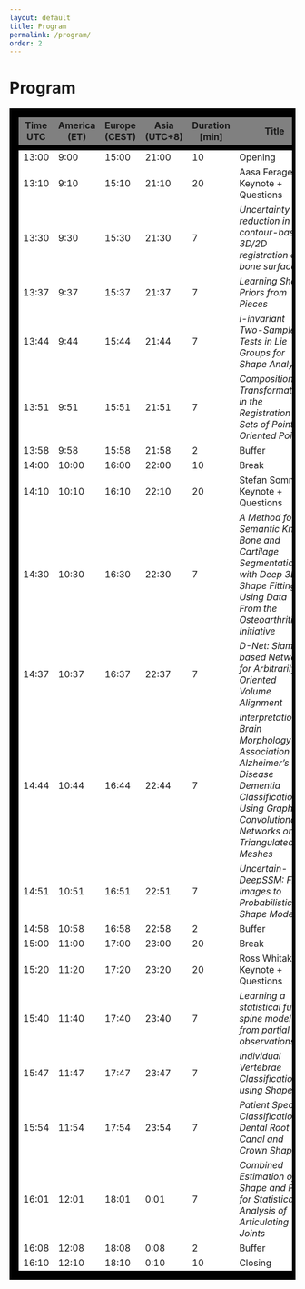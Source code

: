```yaml
---
layout: default
title: Program
permalink: /program/
order: 2
---
```


# Program

<html>
<head>
<style>
table {
  border: 6px solid black;
  width: 100%;
}

th, td {
  border: 3px solid gray;
  text-align: left;
  padding: 8px;
}

tr:nth-child(even) {background-color: #f2f2f2;}
</style>
</head>
<body>

<table>
<thead style="border:10px solid black; background:gray">
<tr>
<th>Time UTC</th>
<th>America (ET)</th>
<th>Europe (CEST)</th>
<th>Asia (UTC+8)</th>
<th>Duration [min]</th>
<th>Title</th>
</tr>
</thead>
<tbody style="border:10px solid black; background:white">
<tr>
<td>13:00</td>
<td>9:00</td>
<td>15:00</td>
<td>21:00</td>
<td>10</td>
<td>Opening</td>
</tr>
<tr>
<td>13:10</td>
<td>9:10</td>
<td>15:10</td>
<td>21:10</td>
<td>20</td>
<td>Aasa Feragen Keynote + Questions</td>
</tr>
<tr>
<td>13:30</td>
<td>9:30</td>
<td>15:30</td>
<td>21:30</td>
<td>7</td>
<td><i>Uncertainty reduction in contour-based 3D/2D registration of bone surfaces</i></td>
</tr>
<tr>
<td>13:37</td>
<td>9:37</td>
<td>15:37</td>
<td>21:37</td>
<td>7</td>
<td><i>Learning Shape Priors from Pieces</i></td>
</tr>
<tr>
<td>13:44</td>
<td>9:44</td>
<td>15:44</td>
<td>21:44</td>
<td>7</td>
<td><i>i-invariant Two-Sample Tests in Lie Groups for Shape Analysis</i></td>
</tr>
<tr>
<td>13:51</td>
<td>9:51</td>
<td>15:51</td>
<td>21:51</td>
<td>7</td>
<td><i>Composition of Transformations in the Registration of Sets of Points or Oriented Points</i></td>
</tr>
<tr>
<td>13:58</td>
<td>9:58</td>
<td>15:58</td>
<td>21:58</td>
<td>2</td>
<td>Buffer</td>
</tr>
<tr>
<td>14:00</td>
<td>10:00</td>
<td>16:00</td>
<td>22:00</td>
<td>10</td>
<td>Break</td>
</tr>
<tr>
<td>14:10</td>
<td>10:10</td>
<td>16:10</td>
<td>22:10</td>
<td>20</td>
<td>Stefan Sommers Keynote + Questions</td>
</tr>
<tr>
<td>14:30</td>
<td>10:30</td>
<td>16:30</td>
<td>22:30</td>
<td>7</td>
<td><i>A Method for Semantic Knee Bone and Cartilage Segmentation with Deep 3D Shape Fitting Using Data From the Osteoarthritis Initiative</i></td>
</tr>
<tr>
<td>14:37</td>
<td>10:37</td>
<td>16:37</td>
<td>22:37</td>
<td>7</td>
<td><i>D-Net: Siamese based Network for Arbitrarily Oriented Volume Alignment</i></td>
</tr>
<tr>
<td>14:44</td>
<td>10:44</td>
<td>16:44</td>
<td>22:44</td>
<td>7</td>
<td><i>Interpretation of Brain Morphology in Association to Alzheimer’s Disease Dementia Classification Using Graph Convolutional Networks on Triangulated Meshes</i></td>
</tr>
<tr>
<td>14:51</td>
<td>10:51</td>
<td>16:51</td>
<td>22:51</td>
<td>7</td>
<td><i>Uncertain-DeepSSM: From Images to Probabilistic Shape Models</i></td>
</tr>
<tr>
<td>14:58</td>
<td>10:58</td>
<td>16:58</td>
<td>22:58</td>
<td>2</td>
<td>Buffer</td>
</tr>
<tr>
<td>15:00</td>
<td>11:00</td>
<td>17:00</td>
<td>23:00</td>
<td>20</td>
<td>Break</td>
</tr>
<tr>
<td>15:20</td>
<td>11:20</td>
<td>17:20</td>
<td>23:20</td>
<td>20</td>
<td>Ross Whitaker Keynote + Questions</td>
</tr>
<tr>
<td>15:40</td>
<td>11:40</td>
<td>17:40</td>
<td>23:40</td>
<td>7</td>
<td><i>Learning a statistical full spine model from partial observations</i></td>
</tr>
<tr>
<td>15:47</td>
<td>11:47</td>
<td>17:47</td>
<td>23:47</td>
<td>7</td>
<td><i>Individual Vertebrae Classification using Shape</i></td>
</tr>
<tr>
<td>15:54</td>
<td>11:54</td>
<td>17:54</td>
<td>23:54</td>
<td>7</td>
<td><i>Patient Specific Classification of Dental Root Canal and Crown Shape</i></td>
</tr>
<tr>
<td>16:01</td>
<td>12:01</td>
<td>18:01</td>
<td>0:01</td>
<td>7</td>
<td><i>Combined Estimation of Shape and Pose for Statistical Analysis of Articulating Joints</i></td>
</tr>
<tr>
<td>16:08</td>
<td>12:08</td>
<td>18:08</td>
<td>0:08</td>
<td>2</td>
<td>Buffer</td>
</tr>
<tr>
<td>16:10</td>
<td>12:10</td>
<td>18:10</td>
<td>0:10</td>
<td>10</td>
<td>Closing</td>
</tr>
</tbody>
</table>

</body>
</html>
